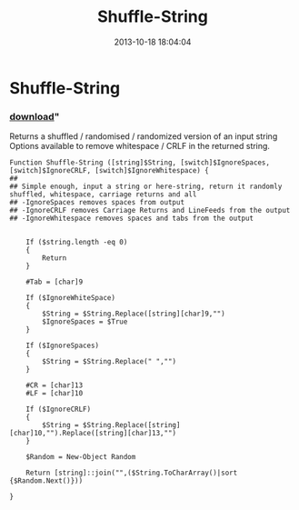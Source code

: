 ﻿---
pid:            4531
parent:         0
children:       
poster:         David Johnson
title:          Shuffle-String
date:           2013-10-18 18:04:04
format:         posh
---

# Shuffle-String

### [download](4531.ps1)"

Returns a shuffled / randomised / randomized version of an input string
Options available to remove whitespace / CRLF in the returned string.

```posh
Function Shuffle-String ([string]$String, [switch]$IgnoreSpaces, [switch]$IgnoreCRLF, [switch]$IgnoreWhitespace) {
##
## Simple enough, input a string or here-string, return it randomly shuffled, whitespace, carriage returns and all
## -IgnoreSpaces removes spaces from output
## -IgnoreCRLF removes Carriage Returns and LineFeeds from the output
## -IgnoreWhitespace removes spaces and tabs from the output


    If ($string.length -eq 0) 
    {
        Return
    }
    
    #Tab = [char]9
    
    If ($IgnoreWhiteSpace)
    {
        $String = $String.Replace([string][char]9,"")
        $IgnoreSpaces = $True
    }

    If ($IgnoreSpaces)
    {
        $String = $String.Replace(" ","")
    }

    #CR = [char]13
    #LF = [char]10

    If ($IgnoreCRLF)
    {
        $String = $String.Replace([string][char]10,"").Replace([string][char]13,"")
    }

    $Random = New-Object Random
    
    Return [string]::join("",($String.ToCharArray()|sort {$Random.Next()}))

}
```
